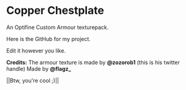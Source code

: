 # Copper Chestplate
An Optifine Custom Armour texturepack.

Here is the GitHub for my project. 

Edit it however you like.

**Credits:**
The armour texture is made by **@zozorob1** (this is his twitter handle)
Made by **@flagz_**

||Btw, you're cool ;)||
